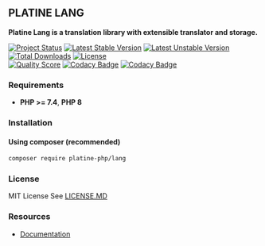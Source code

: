 ## PLATINE LANG
**Platine Lang is a translation library with extensible translator and storage.**

[![Project Status](http://opensource.box.com/badges/active.svg)](http://opensource.box.com/badges)
[![Latest Stable Version](https://poser.pugx.org/platine-php/lang/v)](https://packagist.org/packages/platine-php/lang)
[![Latest Unstable Version](https://poser.pugx.org/platine-php/lang/v/unstable)](https://packagist.org/packages/platine-php/lang)
[![Total Downloads](https://poser.pugx.org/platine-php/lang/downloads)](https://packagist.org/packages/platine-php/lang)
[![License](https://poser.pugx.org/platine-php/lang/license)](https://packagist.org/packages/platine-php/lang)  
[![Quality Score](https://img.shields.io/scrutinizer/g/platine-php/lang.svg?style=flat-square)](https://scrutinizer-ci.com/g/platine-php/lang)
[![Codacy Badge](https://app.codacy.com/project/badge/Grade/b82c6a3108504b1bae1feaf2820e701e)](https://app.codacy.com/gh/platine-php/lang/dashboard?utm_source=gh&utm_medium=referral&utm_content=&utm_campaign=Badge_grade)
[![Codacy Badge](https://app.codacy.com/project/badge/Coverage/b82c6a3108504b1bae1feaf2820e701e)](https://app.codacy.com/gh/platine-php/lang/dashboard?utm_source=gh&utm_medium=referral&utm_content=&utm_campaign=Badge_coverage)

### Requirements 
- **PHP >= 7.4**, **PHP 8** 

### Installation
#### Using composer (recommended)
```bash
composer require platine-php/lang
```

### License
MIT License See [LICENSE.MD](LICENSE.MD)


### Resources
- [Documentation](https://docs.platine-php.com/packages/lang)
